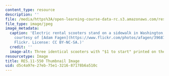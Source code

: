```yaml
---
content_type: resource
description: ''
file: /media/https%3A/open-learning-course-data-rc.s3.amazonaws.com/res-11-550-leveraging-urban-mobility-disruptions-to-create-better-cities-spring-2021/d5c4a97e27eb75e1321687178b6a510c_RES-11-550s21-th.jpg
file_type: image/jpeg
image_metadata:
  caption: 'Electric rental scooters stand on a sidewalk in Washington, DC. (Photo
    courtesy of [Adam Fagen](https://www.flickr.com/photos/afagen/39687106833) on
    Flickr. License: CC BY-NC-SA.)'
  credit: ''
  image-alt: Three identical scooters with "$1 to start" printed on them
resourcetype: Image
title: RES.11-550 Thumbnail Image
uid: d5c4a97e-27eb-75e1-3216-87178b6a510c
---
```

